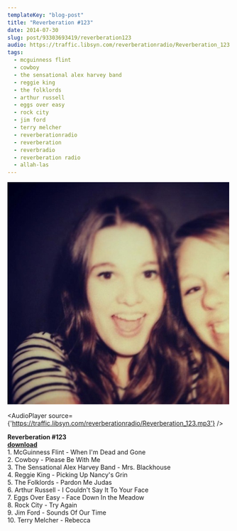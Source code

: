 ```yaml
---
templateKey: "blog-post"
title: "Reverberation #123"
date: 2014-07-30
slug: post/93303693419/reverberation123
audio: https://traffic.libsyn.com/reverberationradio/Reverberation_123.mp3
tags:
  - mcguinness flint
  - cowboy
  - the sensational alex harvey band
  - reggie king
  - the folklords
  - arthur russell
  - eggs over easy
  - rock city
  - jim ford
  - terry melcher
  - reverberationradio
  - reverberation
  - reverbradio
  - reverberation radio
  - allah-las
---
```


![Reverberation #123](../images/e8290124ae1c52c795048c488ac8d80d658d13e4e66dcad7543e7d3f7f0a671b.jpg)

<AudioPlayer source={'https://traffic.libsyn.com/reverberationradio/Reverberation_123.mp3'} />

<p><strong>Reverberation #123<br /></strong><strong><a href="https://traffic.libsyn.com/reverberationradio/Reverberation_123.mp3" title="download" target="_blank">download<br /></a></strong>1. McGuinness Flint - When I'm Dead and Gone<br />2. Cowboy - Please Be With Me<br />3. The Sensational Alex Harvey Band - Mrs. Blackhouse<br />4. Reggie King - Picking Up Nancy's Grin<br />5. The Folklords - Pardon Me Judas<br />6. Arthur Russell - I Couldn't Say It To Your Face<br />7. Eggs Over Easy - Face Down In the Meadow<br />8. Rock City - Try Again<br />9. Jim Ford - Sounds Of Our Time<br />10. Terry Melcher - Rebecca</p>
